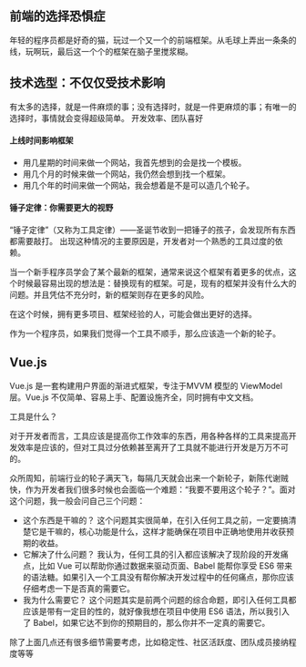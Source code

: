## 前端的选择恐惧症
年轻的程序员都是好奇的猫，玩过一个又一个的前端框架。从毛球上弄出一条条的线，玩啊玩，最后这一个个的框架在脑子里搅浆糊。

## 技术选型：不仅仅受技术影响
有太多的选择，就是一件麻烦的事；没有选择时，就是一件更麻烦的事；有唯一的选择时，事情就会变得超级简单。
开发效率、团队喜好

#### 上线时间影响框架
* 用几星期的时间来做一个网站，我首先想到的会是找一个模板。
* 用几个月的时候来做一个网站，我仍然会想到找一个框架。
* 用几个年的时间来做一个网站，我会想着是不是可以造几个轮子。

#### 锤子定律：你需要更大的视野
“锤子定律”（又称为工具定律）——圣诞节收到一把锤子的孩子，会发现所有东西都需要敲打。 出现这种情况的主要原因是，开发者对一个熟悉的工具过度的依赖。

当一个新手程序员学会了某个最新的框架，通常来说这个框架有着更多的优点，这个时候最容易出现的想法是：替换现有的框架。可是，现有的框架并没有什么大的问题。并且凭估不充分时，新的框架则存在更多的风险。

在这个时候，拥有更多项目、框架经验的人，可能会做出更好的选择。

作为一个程序员，如果我们觉得一个工具不顺手，那么应该造一个新的轮子。

## Vue.js
Vue.js 是一套构建用户界面的渐进式框架，专注于MVVM 模型的 ViewModel 层。Vue.js 不仅简单、容易上手、配置设施齐全，同时拥有中文文档。

工具是什么？

对于开发者而言，工具应该是提高你工作效率的东西，用各种各样的工具来提高开发效率是应该的，但对工具过分依赖甚至离开了工具就不能进行开发是万万不可的。

众所周知，前端行业的轮子满天飞，每隔几天就会出来一个新轮子，新陈代谢贼快，作为开发者我们很多时候也会面临一个难题：“我要不要用这个轮子？”。面对这个问题，我一般会问自己三个问题：

* 这个东西是干嘛的？ 这个问题其实很简单，在引入任何工具之前，一定要搞清楚它是干嘛的，核心功能是什么，这样才能确保在项目中正确地使用并收获预期的收益。
* 它解决了什么问题？ 我认为，任何工具的引入都应该解决了现阶段的开发痛点，比如 Vue 可以帮助你通过数据来驱动页面、Babel 能帮你享受 ES6 带来的语法糖。如果引入一个工具没有帮你解决开发过程中的任何痛点，那你应该仔细考虑一下是否真的需要它。
* 我为什么需要它？ 这个问题其实是前两个问题的综合命题，即引入任何工具都应该是带有一定目的性的，就好像我想在项目中使用 ES6 语法，所以我引入了 Babel，如果它达不到你的预期目的，那么你并不一定真的需要它。

除了上面几点还有很多细节需要考虑，比如稳定性、社区活跃度、团队成员接纳程度等等

